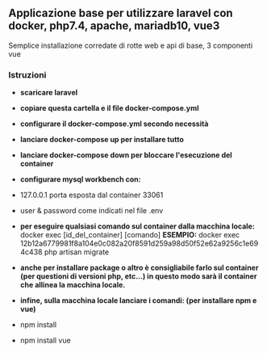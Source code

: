 ## Applicazione base per utilizzare laravel con docker, php7.4, apache, mariadb10, vue3

Semplice installazione corredate di rotte web e api di base, 3 componenti vue


### Istruzioni

- **scaricare laravel**
- **copiare questa cartella e il file docker-compose.yml**
- **configurare il docker-compose.yml secondo necessità**
- **lanciare docker-compose up per installare tutto**
- **lanciare docker-compose down per bloccare l'esecuzione del container**

- **configurare mysql workbench con:**
 - 127.0.0.1 porta esposta dal container 33061
 - user & password come indicati nel file .env

- **per eseguire qualsiasi comando sul container dalla macchina locale:**
docker exec [id_del_container] [comando]
**ESEMPIO:**
docker exec 12b12a6779981f8a104e0c082a20f8591d259a98d50f52e62a9256c1e694c438 php artisan migrate

- **anche per installare package o altro è consigliabile farlo sul container (per questioni di versioni php, etc...) in questo modo sarà il container che allinea la macchina locale.**

- **infine, sulla macchina locale lanciare i comandi: (per installare npm e vue)**
 - npm install
 - npm install vue 



